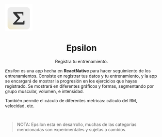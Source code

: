 <div>
 <img align="center" src="assets/images/logo2.png" width="90">
 <h1 align="center"><b>Epsilon</b></h1>
  <p align="center">
  Registra tu entrenamiento.
    <br />
 

*Epsilon* es una app hecha en **ReactNative** para hacer seguimiento de los entrenamientos. Consiste en registrar tus datos y tu entrenamiento, y la app se encargará de mostrar la progresión en los ejercicios que hayas registrado. Se mostrará en diferentes gráficos y formas, segmentando por grupo muscular, volumen, e intensidad. 

También permite el cáculo de diferentes metricas: cálculo del RM, velocidad, etc.

<br/>

> NOTA: Epsilon esta en desarrollo, muchas de las categorias mencionadas son experimentales y sujetas a cambios.
